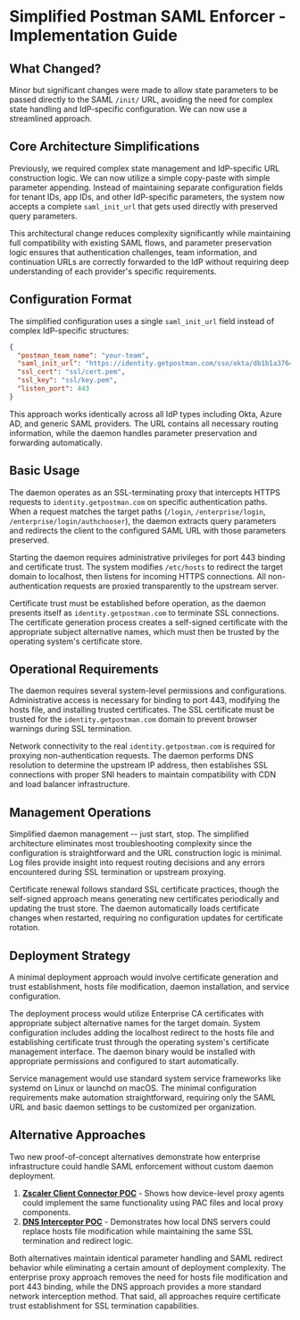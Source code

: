 # Simplified Postman SAML Enforcer - Implementation Guide

## What Changed?

Minor but significant changes were made to allow state parameters to be passed directly to the SAML `/init/` URL, avoiding the need for complex state handling and IdP-specific configuration. We can now use a streamlined approach.

## Core Architecture Simplifications

Previously, we required complex state management and IdP-specific URL construction logic. We can now utilize a simple copy-paste with simple parameter appending. Instead of maintaining separate configuration fields for tenant IDs, app IDs, and other IdP-specific parameters, the system now accepts a complete `saml_init_url` that gets used directly with preserved query parameters.

This architectural change reduces complexity significantly while maintaining full compatibility with existing SAML flows, and parameter preservation logic ensures that authentication challenges, team information, and continuation URLs are correctly forwarded to the IdP without requiring deep understanding of each provider's specific requirements.

## Configuration Format

The simplified configuration uses a single `saml_init_url` field instead of complex IdP-specific structures:

```json
{
  "postman_team_name": "your-team",
  "saml_init_url": "https://identity.getpostman.com/sso/okta/db1b1a3764f24213906d682e26fd366f/init",
  "ssl_cert": "ssl/cert.pem",
  "ssl_key": "ssl/key.pem",
  "listen_port": 443
}
```

This approach works identically across all IdP types including Okta, Azure AD, and generic SAML providers. The URL contains all necessary routing information, while the daemon handles parameter preservation and forwarding automatically.

## Basic Usage

The daemon operates as an SSL-terminating proxy that intercepts HTTPS requests to `identity.getpostman.com` on specific authentication paths. When a request matches the target paths (`/login`, `/enterprise/login`, `/enterprise/login/authchooser`), the daemon extracts query parameters and redirects the client to the configured SAML URL with those parameters preserved.

Starting the daemon requires administrative privileges for port 443 binding and certificate trust. The system modifies `/etc/hosts` to redirect the target domain to localhost, then listens for incoming HTTPS connections. All non-authentication requests are proxied transparently to the upstream server.

Certificate trust must be established before operation, as the daemon presents itself as `identity.getpostman.com` to terminate SSL connections. The certificate generation process creates a self-signed certificate with the appropriate subject alternative names, which must then be trusted by the operating system's certificate store.

## Operational Requirements

The daemon requires several system-level permissions and configurations. Administrative access is necessary for binding to port 443, modifying the hosts file, and installing trusted certificates. The SSL certificate must be trusted for the `identity.getpostman.com` domain to prevent browser warnings during SSL termination.

Network connectivity to the real `identity.getpostman.com` is required for proxying non-authentication requests. The daemon performs DNS resolution to determine the upstream IP address, then establishes SSL connections with proper SNI headers to maintain compatibility with CDN and load balancer infrastructure.

## Management Operations

Simplified daemon management -- just start, stop. The simplified architecture eliminates most troubleshooting complexity since the configuration is straightforward and the URL construction logic is minimal. Log files provide insight into request routing decisions and any errors encountered during SSL termination or upstream proxying.

Certificate renewal follows standard SSL certificate practices, though the self-signed approach means generating new certificates periodically and updating the trust store. The daemon automatically loads certificate changes when restarted, requiring no configuration updates for certificate rotation.

## Deployment Strategy

A minimal deployment approach would involve certificate generation and trust establishment, hosts file modification, daemon installation, and service configuration. 

The deployment process would utilize Enterprise CA certificates with appropriate subject alternative names for the target domain. System configuration includes adding the localhost redirect to the hosts file and establishing certificate trust through the operating system's certificate management interface. The daemon binary would be installed with appropriate permissions and configured to start automatically.

Service management would use standard system service frameworks like systemd on Linux or launchd on macOS. The minimal configuration requirements make automation straightforward, requiring only the SAML URL and basic daemon settings to be customized per organization.

## Alternative Approaches

Two new proof-of-concept alternatives demonstrate how enterprise infrastructure could handle SAML enforcement without custom daemon deployment. 

1. **[Zscaler Client Connector POC](poc/zscaler-poc/)** - Shows how device-level proxy agents could implement the same functionality using PAC files and local proxy components.
2. **[DNS Interceptor POC](poc/dns-interceptor/)** - Demonstrates how local DNS servers could replace hosts file modification while maintaining the same SSL termination and redirect logic.

Both alternatives maintain identical parameter handling and SAML redirect behavior while eliminating a certain amount of deployment complexity. The enterprise proxy approach removes the need for hosts file modification and port 443 binding, while the DNS approach provides a more standard network interception method. That said, all approaches require certificate trust establishment for SSL termination capabilities.